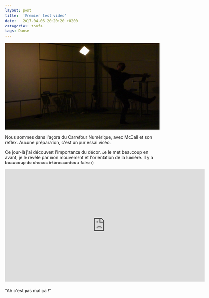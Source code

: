 ```yaml
---
layout: post
title:  'Premier test vidéo'
date:   2017-04-06 20:20:20 +0200
categories: tonfa
tags: Danse
---
```


<img src="/assets/images/premier_test_video.jpg"/>

Nous sommes dans l'agora du Carrefour Numérique, avec McCall et son reflex. Aucune préparation, c'est un pur essai vidéo.

<!--more-->

Ce jour-là j'ai découvert l'importance du décor. Je le met beaucoup en avant, je le révèle par mon mouvement et l'orientation de la lumière. Il y a beaucoup de choses intéressantes à faire :)

<div class="video-container">
  <iframe width="650" height="366" src="https://www.youtube.com/embed/8neOu6zWurk?rel=0&amp;showinfo=0" frameborder="0" allowfullscreen></iframe>
</div>
<br>
"Ah c'est pas mal ça !"
